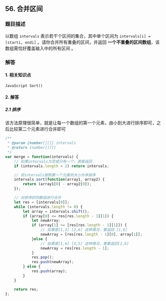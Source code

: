 ## 56. 合并区间

### 题目描述

以数组 `intervals` 表示若干个区间的集合，其中单个区间为 `intervals[i] = [starti, endi]` 。请你合并所有重叠的区间，并返回 **一个不重叠的区间数组**，该数组需恰好覆盖输入中的所有区间 。

### 解答

#### 1. 相关知识点

`JavaScript Sort()`

#### 2. 解答

##### 2.1 排序

该方法原理很简单，就是让每一个数组的第一个元素，由小到大进行排序即可，之后比较第二个元素进行合并即可

```javascript
/**
 * @param {number[][]} intervals
 * @return {number[][]}
 */
var merge = function(intervals) {
    // 如果intervals为空或只有一个，直接返回
    if (intervals.length < 2) return intervals;

    // 将intervals按照第一个元素的大小升序排序
    intervals.sort(function(array1, array2) {
        return (array1[0] - array2[0]);
    });

    // 对排序好的数组进行合并
    let res = [intervals[0]];
    while (intervals.length != 0) {
        let array = intervals.shift();
        if (array[0] <= res[res.length - 1][1]) {
            let newArray;
            if (array[1] >= [res[res.length - 1][1]]) {
                // 如果是[1,3] [2,6] 这种情况，要返回 [1,6]
                newArray = [res[res.length - 1][0], array[1]];
            }else {
                // 如果是[1,6] [3,5] 这种情况，需要返回[1,6]  
                newArray = res[res.length - 1];
            }
            res.pop();
            res.push(newArray);
        } else {
            res.push(array);
        }
    }

    return res;
};
```

